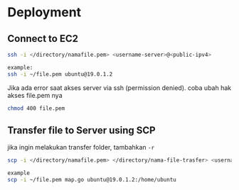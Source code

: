 # Deployment

## Connect to EC2
```bash
ssh -i </directory/namafile.pem> <username-server>@<public-ipv4>

example:
ssh -i ~/file.pem ubuntu@19.0.1.2
```

Jika ada error saat akses server via ssh (permission denied). coba ubah hak akses file.pem nya
```bash
chmod 400 file.pem
```

## Transfer file to Server using SCP
jika ingin melakukan transfer folder, tambahkan `-r`
```bash
scp -i </directory/namafile.pem> </directory/nama-file-trasfer> <username-server>@<public-ipv4>:/home/ubuntu

example
scp -i ~/file.pem map.go ubuntu@19.0.1.2:/home/ubuntu
```